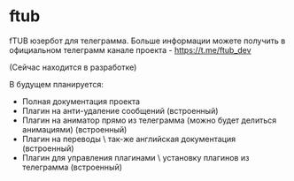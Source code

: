 # ftub
fTUB юзербот для телеграмма.
Больше информации можете получить в официальном телеграмм канале проекта - https://t.me/ftub_dev

(Сейчас находится в разработке)

В будущем планируется:
* Полная документация проекта
* Плагин на анти-удаление сообщений (встроенный)
* Плагин на аниматор прямо из телеграмма (можно будет делиться анимациями) (встроенный)
* Плагин на переводы \ так-же английская документация (встроенный)
* Плагин для управления плагинами \ установку плагинов из телеграмма (встроенный)
